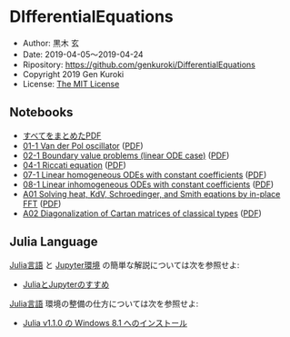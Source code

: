 # DIfferentialEquations

* Author: 黒木 玄
* Date: 2019-04-05～2019-04-24
* Ripository: https://github.com/genkuroki/DifferentialEquations
* Copyright 2019 Gen Kuroki
* License: [The MIT License](https://opensource.org/licenses/MIT)

## Notebooks

* [すべてをまとめたPDF](https://genkuroki.github.io/documents/DifferentialEquations/DifferentialEquations.pdf)
* [01-1 Van der Pol oscillator](https://nbviewer.jupyter.org/github/genkuroki/DifferentialEquations/blob/master/01-1%20Van%20der%20Pol%20oscillator.ipynb)
([PDF](https://genkuroki.github.io/documents/DifferentialEquations/01-1%20Van%20der%20Pol%20oscillator.pdf))
* [02-1 Boundary value problems (linear ODE case)](https://nbviewer.jupyter.org/github/genkuroki/DifferentialEquations/blob/master/02-1%20Boundary%20value%20problems%20(linear%20ODE%20case).ipynb)
([PDF](https://genkuroki.github.io/documents/DifferentialEquations/02-1%20Boundary%20value%20problems%20(linear%20ODE%20case).pdf))
* [04-1 Riccati equation](https://nbviewer.jupyter.org/github/genkuroki/DifferentialEquations/blob/master/04-1%20Riccati%20equation.ipynb)
([PDF](https://genkuroki.github.io/documents/DifferentialEquations/04-1%20Riccati%20equation.pdf))
* [07-1 Linear homogeneous ODEs with constant coefficients](https://nbviewer.jupyter.org/github/genkuroki/DifferentialEquations/blob/master/07-1%20Linear%20homogeneous%20ODEs%20with%20constant%20coefficients.ipynb)
([PDF](https://genkuroki.github.io/documents/DifferentialEquations/07-1%20Linear%20homogeneous%20ODEs%20with%20constant%20coefficients.pdf))
* [08-1 Linear inhomogeneous ODEs with constant coefficients](https://nbviewer.jupyter.org/github/genkuroki/DifferentialEquations/blob/master/08-1%20Linear%20inhomogeneous%20ODEs%20with%20constant%20coefficients.ipynb)
([PDF](https://genkuroki.github.io/documents/DifferentialEquations/08-1%20Linear%20inhomogeneous%20ODEs%20with%20constant%20coefficients.pdf))
* [A01 Solving heat, KdV, Schroedinger, and Smith eqations by in-place FFT](https://nbviewer.jupyter.org/github/genkuroki/DifferentialEquations/blob/master/A01%20Solving%20heat%2C%20KdV%2C%20Schroedinger%2C%20and%20Smith%20eqations%20by%20in-place%20FFT.ipynb)
([PDF](https://genkuroki.github.io/documents/DifferentialEquations/A01%20Solving%20heat%2C%20KdV%2C%20Schroedinger%2C%20and%20Smith%20eqations%20by%20in-place%20FFT.pdf))
* [A02 Diagonalization of Cartan matrices of classical types](https://nbviewer.jupyter.org/github/genkuroki/DifferentialEquations/blob/master/A02%20Diagonalization%20of%20Cartan%20matrices%20of%20classical%20types.ipynb)
([PDF](https://genkuroki.github.io/documents/DifferentialEquations/A01%20Solving%20heat%2C%20KdV%2C%20Schroedinger%2C%20and%20Smith%20eqations%20by%20in-place%20FFT.pdf))

## Julia Language

[Julia言語](https://julialang.org/) と [Jupyter環境](https://jupyter.org/) の簡単な解説については次を参照せよ:

* [JuliaとJupyterのすすめ](https://nbviewer.jupyter.org/github/genkuroki/msfd28/blob/master/msfd28genkuroki.ipynb?flush_cached=true)

[Julia言語](https://julialang.org/) 環境の整備の仕方については次を参照せよ:

* [Julia v1.1.0 の Windows 8.1 へのインストール](https://nbviewer.jupyter.org/github/genkuroki/msfd28/blob/master/install.ipynb)